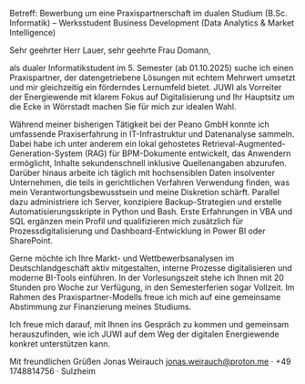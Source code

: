 Betreff: Bewerbung um eine Praxispartnerschaft im dualen Studium (B.Sc. Informatik) – Werksstudent Business Development (Data Analytics & Market Intelligence)

Sehr geehrter Herr Lauer, sehr geehrte Frau Domann,

als dualer Informatikstudent im 5. Semester (ab 01.10.2025) suche ich einen Praxispartner, der datengetriebene Lösungen mit echtem Mehrwert umsetzt und mir gleichzeitig ein förderndes Lernumfeld bietet. JUWI als Vorreiter der Energiewende mit klarem Fokus auf Digitalisierung und Ihr Hauptsitz um die Ecke in Wörrstadt machen Sie für mich zur idealen Wahl.

Während meiner bisherigen Tätigkeit bei der Peano GmbH konnte ich umfassende Praxiserfahrung in IT-Infrastruktur und Datenanalyse sammeln. Dabei habe ich unter anderem ein lokal gehostetes Retrieval-Augmented-Generation-System (RAG) für BPM-Dokumente entwickelt, das Anwendern ermöglicht, Inhalte sekundenschnell inklusive Quellenangaben abzurufen. Darüber hinaus arbeite ich täglich mit hochsensiblen Daten insolventer Unternehmen, die teils in gerichtlichen Verfahren Verwendung finden, was mein Verantwortungsbewusstsein und meine Diskretion schärft. Parallel dazu administriere ich Server, konzipiere Backup-Strategien und erstelle Automatisierungsskripte in Python und Bash. Erste Erfahrungen in VBA und SQL ergänzen mein Profil und qualifizieren mich zusätzlich für Prozessdigitalisierung und Dashboard-Entwicklung in Power BI oder SharePoint.

Gerne möchte ich Ihre Markt- und Wettbewerbsanalysen im Deutschlandgeschäft aktiv mitgestalten, interne Prozesse digitalisieren und moderne BI-Tools einführen. In der Vorlesungszeit stehe ich Ihnen mit 20 Stunden pro Woche zur Verfügung, in den Semesterferien sogar Vollzeit. Im Rahmen des Praxispartner-Modells freue ich mich auf eine gemeinsame Abstimmung zur Finanzierung meines Studiums.

Ich freue mich darauf, mit Ihnen ins Gespräch zu kommen und gemeinsam herauszufinden, wie ich JUWI auf dem Weg der digitalen Energiewende konkret unterstützen kann.

Mit freundlichen Grüßen
Jonas Weirauch
jonas.weirauch@proton.me · +49 1748814756 · Sulzheim